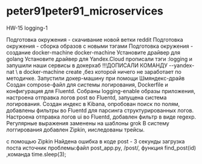 # peter91peter91_microservices
HW-15 logging-1

Подготовка окружения - скачивание новой ветки reddit
Подготовка окружения - сборка образов с новыми тэгами
Подготовка окружения - создание docker-machine docker-machine
Установите драйвер для golang
Установите драйвер для Yandex.Cloud
прописали тэги  :logging  и запушили наши сервисы в докерхаб
!!!ДОПИСАЛИ КОМАНДУ --yandex-nat \  в docker-machine create ,без которой ничего не заработает по методичке.
Запустили докер-машину при помощи Шмяндекс-драйв
Создан compose-файл для системы логирования, Dockerfile и конфигурация для Fluentd.
Собраны logging-enable образы приложения, настроена отправка логов post во Fluentd, запущена система логирования.
Создан индекс в Kibana, опробован поиск по полям, добавлены фильтры во Fluentd для парсинга структурированных логов.
Настроена отправка логов ui во Fluentd, добавлен фильтр в виде regexp.
Регулярные выражения заменены на шаблоны grok
В систему логгирования добавлен Zipkin, ииследованы трейсы.

с помощью Zipkin  Найдена ошибка в коде post - 3 секунды загрузка поста
источник проблемы:файл post_app.py,  /post/,  функция find_post(id) ,команда time.sleep(3);
